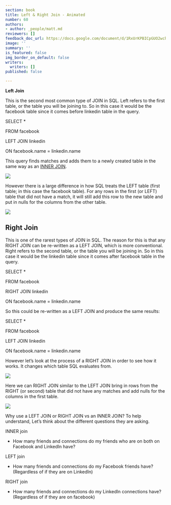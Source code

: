 ```yaml
---
section: book
title: Left & Right Join - Animated
number: 60
authors:
- author: _people/matt.md
reviewers: []
feedback_doc_url: https://docs.google.com/document/d/1RxUrKPBICpGUO2wchwGIME7Qw3dWsUYQ1JCq8jhmcLk/edit?usp=sharing
image: ''
summary: ''
is_featured: false
img_border_on_default: false
writers:
  writers: []
published: false

---
```

**Left Join**

This is the second most common type of JOIN in SQL. Left refers to the first table, or the table you will be joining to. So in this case it would be the facebook table since it comes before linkedin table in the query.

SELECT *

FROM facebook

LEFT JOIN linkedin

ON facebook.name = linkedin.name

This query finds matches and adds them to a newly created table in the same way as an [INNER JOIN](https://dataschool.com/learn/common-sql-join-types-inner-join).

![](https://assets.website-files.com/5c197923e5851742d9bc835d/5c955fc425962d9af93d3ca7_6haM1cBRIyw_wgWvHfYaP7bF7k4HCTX38xDoo7uHvQiLoybp0AmyOjYP-k5ulpleXHVW6zEKjH2ldRt7qfedlCp8r8fiKRTSeiMX2z2KbLI3CyNPrqQDtE0USngpxTPZY0BNjMBA.gif)

However there is a large difference in how SQL treats the LEFT table (first table; in this case the facebook table). For any rows in the first (or LEFT) table that did not have a match, it will still add this row to the new table and put in nulls for the columns from the other table.

![](https://assets.website-files.com/5c197923e5851742d9bc835d/5c955fc5b9d961e7047d3e52_Np3ReD8ESqFE0wH8vyCPEkSwk57KdPaRsAFOHQM-N6KBhJTpsbsYgPHl1GdfiSn67XlbKNsquZhVlsT5dckcthul0mo63TaZAO01FCtiEgHAX1ZvSdnA7BcZxrAIcTMzhgoZiBBm.gif)

## **Right Join**

This is one of the rarest types of JOIN in SQL. The reason for this is that any RIGHT JOIN can be re-written as a LEFT JOIN, which is more conventional. Right refers to the second table, or the table you will be joining in. So in this case it would be the linkedin table since it comes after facebook table in the query.

SELECT *

FROM facebook

RIGHT JOIN linkedin

ON facebook.name = linkedin.name

So this could be re-written as a LEFT JOIN and produce the same results:

SELECT *

FROM facebook

LEFT JOIN linkedin

ON facebook.name = linkedin.name

However let’s look at the process of a RIGHT JOIN in order to see how it works. It changes which table SQL evaluates from.

![](https://assets.website-files.com/5c197923e5851742d9bc835d/5c955fc59bdc0516bebdc777_JzHfSbgoXrkgMzSKX8nQCZ81sUetPnvbR-CJ6Jrb5FuymS8vS_tvkyqmUF2iI8UhmmfXfArdu3cZ1fltaBcPs78l5lDpVsaEwHCSZu3_ExlhY8wdIEobU42Yf0XBMDsYJlqAiRd6.gif)

Here we can RIGHT JOIN similar to the LEFT JOIN bring in rows from the RIGHT (or second) table that did not have any matches and add nulls for the columns in the first table.

![](https://assets.website-files.com/5c197923e5851742d9bc835d/5c955fc596e83c73b4ed9c0d_1lFkpvdtCeyxGIdWSWqcq_HpWBRBa98lxcTLvCcjzsxgB_sPdish_AHgxdADlf4yVFIvsk4V-K082IPo9jXYgVt7egPQ7PHo689kSnNGV0q1l9Ke-5hwVGPrtq10J8_SYf4bF95b.gif)

Why use a LEFT JOIN or RIGHT JOIN vs an INNER JOIN? To help understand, Let’s think about the different questions they are asking.

INNER join

* How many friends and connections do my friends who are on both on Facebook and LinkedIn have?

LEFT join

* How many friends and connections do my Facebook friends have? (Regardless of if they are on LinkedIn)

RIGHT join

* How many friends and connections do my LinkedIn connections have? (Regardless of if they are on facebook)